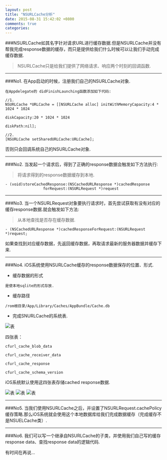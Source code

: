 ```yaml
---
layout: post
title: "NSURLCache分析"
date: 2015-08-31 15:42:02 +0800
comments: true
categories: 
---
```



###NSURLCache如其名字针对请求URL进行缓存数据.但是NSURLCache并没有帮我完成response数据的缓存，而只是提供给我们什么时候可以让我们手动完成缓存数据.

> NSURLCache只是给我们提供了网络请求、响应两个时刻的回调函数.

***

###No1. 在App启动的时候，注册我们自己的NSURLCache对象.

```
在Appdelegate的 didFinishLaunching函数添加如下代码:

//1. 
NSURLCache *URLCache = [[NSURLCache alloc] initWithMemoryCapacity:4 * 1024 * 1024
                                                         diskCapacity:20 * 1024 * 1024
                                                             diskPath:nil];
    
//2. 
[NSURLCache setSharedURLCache:URLCache];
```

否则只会回调系统自己的NSURLCache对象.

***

###No2. 当发起一个请求后，得到了正确的response数据会触发如下方法执行:


> 将请求得到的response数据缓存到本地.

```
- (void)storeCachedResponse:(NSCachedURLResponse *)cachedResponse 
				 forRequest:(NSURLRequest *)request
```

***

###No3. 当一个NSURLRequest对象要执行请求时，首先尝试获取有没有对应的缓存response数据.就会触发如下方法:

> 从本地查找是否存在缓存数据.

```
- (NSCachedURLResponse *)cachedResponseForRequest:(NSURLRequest *)request;
```

如果查找到对应缓存数据，先返回缓存数据，再取请求最新的服务器数据并缓存下来.

***

###No4. iOS系统使用NSURLCache缓存的response数据保存的位置、形式.

* 缓存数据的形式

```
是使本地sqlite的形式存放.
```
* 缓存路径

```
/rom根目录/App/Library/Caches/AppBundle/Cache.db
```

* 完成SNURLCache的系统表.

![表](http://i1.tietuku.com/a3d4af2b2cb4ae1f.png)

四张表：

```
cfurl_cache_blob_data

```

```
cfurl_cache_receiver_data
```

```
cfurl_cache_response
```

```
cfurl_cache_schema_version
```

iOS系统默认使用这四张表存储cached response数据.

![表](http://i1.tietuku.com/925a316e79f42782.png)
![表](http://i1.tietuku.com/5ff8ba4e82ae5cc2.png)
![表](http://i1.tietuku.com/45edf95eddd47409.png)


***

###No5. 当我们使用NSURLCache之后，并设置了NSURLRequest.cachePolicy缓存策略.那么iOS系统就会使用这个本地数据库给我们完成数据缓存（完成缓存不是NSUELCache类）.

***

###No6. 我们可以写一个继承自NSURLCache的子类，并使用我们自己写的缓存response data、查找response data的逻辑代码.

有时间在再说...
